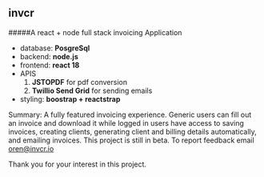 ## invcr
#####A react + node full stack invoicing Application

* database: **PosgreSql**
* backend: **node.js**
* frontend: **react 18**
* APIS
	1. **JSTOPDF** for pdf conversion
	2. **Twillio Send Grid** for sending emails
* styling: **boostrap + reactstrap**


Summary: A fully featured invoicing experience. Generic users can fill out an invoice and download it while logged in users have access to saving invoices, creating clients, generating client and billing details automatically, and emailing invoices. This project is still in beta. To report feedback email oren@invcr.io

Thank you for your interest in this project. 